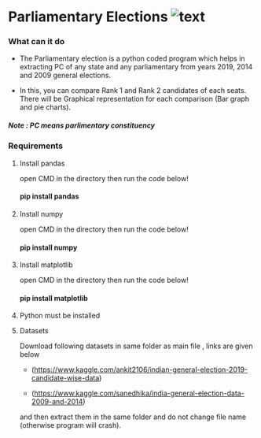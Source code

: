 # Parliamentary Elections         ![text](https://www.python.org/static/community_logos/python-powered-w-200x80.png)


### What can it do
* The Parliamentary election is a python coded program which helps in extracting PC of any state and any parliamentary from years 2019, 2014 and 2009 
general elections.

* In this, you can compare Rank 1 and Rank 2 candidates of each seats. There will be Graphical representation for each comparison (Bar graph and pie charts).

##### Note : PC means parlimentary constituency

### Requirements ###
1. Install pandas

      open CMD in the directory then run the code below!
      ####           pip install pandas

2. Install numpy

      open CMD in the directory then run the code below!

      #### pip install numpy
      
      
3. Install matplotlib

      open CMD in the directory then run the code below!

      #### pip install matplotlib
  
 4. Python must be installed
 
 
 5. Datasets
 
      Download following datasets in same folder as main file , links are given below
      * (https://www.kaggle.com/ankit2106/indian-general-election-2019-candidate-wise-data)
      
      * (https://www.kaggle.com/sanedhika/india-general-election-data-2009-and-2014)
      
      and then extract them in the same folder and do not change file name (otherwise program will crash).
      
